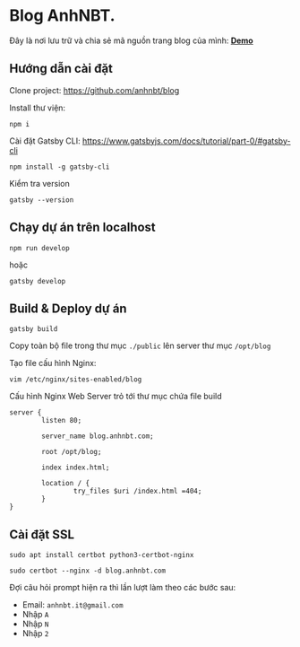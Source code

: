 # Blog AnhNBT.

Đây là nơi lưu trữ và chia sẻ mã nguồn trang blog của mình: [**Demo**](https://blog.anhnbt.com)

## Hướng dẫn cài đặt

Clone project: https://github.com/anhnbt/blog

Install thư viện:

```shell
npm i
```

Cài đặt Gatsby CLI: https://www.gatsbyjs.com/docs/tutorial/part-0/#gatsby-cli

```shell
npm install -g gatsby-cli
```

Kiểm tra version

```shell
gatsby --version
```

## Chạy dự án trên localhost

```shell
npm run develop
```
hoặc
```shell
gatsby develop
```

## Build & Deploy dự án
```shell
gatsby build
```

Copy toàn bộ file trong thư mục `./public` lên server thư mục `/opt/blog`

Tạo file cấu hình Nginx:

`vim /etc/nginx/sites-enabled/blog`

Cấu hình Nginx Web Server trỏ tới thư mục chứa file build
```shell
server {
        listen 80;

        server_name blog.anhnbt.com;

        root /opt/blog;

        index index.html;

        location / {
                try_files $uri /index.html =404;
        }
}
```

## Cài đặt SSL
```shell
sudo apt install certbot python3-certbot-nginx
```

```shell
sudo certbot --nginx -d blog.anhnbt.com 
```

Đợi câu hỏi prompt hiện ra thì lần lượt làm theo các bước sau:
- Email: `anhnbt.it@gmail.com`
- Nhập `A`
- Nhập `N`
- Nhập `2`
